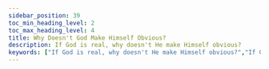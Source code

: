 ```yaml
---
sidebar_position: 39
toc_min_heading_level: 2
toc_max_heading_level: 4
title: Why Doesn't God Make Himself Obvious?
description: If God is real, why doesn't He make Himself obvious?
keywords: ["If God is real, why doesn't He make Himself obvious?","If God is real how come he doesn't make Himself obvious?"]
---
```


